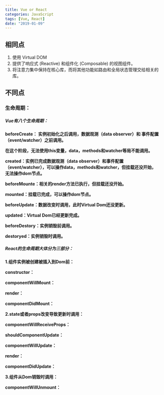 ```yaml
---
title: Vue or React
categories: JavaScript
tags: [Vue, React]
date: "2019-01-09"
---
```


## 相同点

1. 使用 Virtual DOM
2. 提供了响应式 (Reactive) 和组件化 (Composable) 的视图组件。
3. 将注意力集中保持在核心库，而将其他功能如路由和全局状态管理交给相关的库。

<!--more-->

## 不同点

### 生命周期：

##### Vue有八个生命周期：

**beforeCreate： 实例初始化之后调用，数据观测（data observer）和 事件配置（event/watcher）之前调用。**

**在这个阶段，无法使用this变量，data，methods和watcher等局不能调用。**

**created：实例已完成数据观测（data observer）和事件配置（event/watcher），可以操作data，methods和watcher，但挂载还没开始，无法操作dom节点。**

**beforeMounte：相关的render方法已执行，但挂载还没开始。**

**mounted：挂载已完成，可以操作dom节点。**

**beforeUpdate：数据改变时调用，此时Virtual Dom还没更新。**

**updated：Virtual Dom已经更新完成。**

**beforeDestory：实例销毁前调用。**

**destoryed：实例销毁时调用。**

##### React的生命周期大体分为三部分：

**1.组件实例被创建被插入到Dom前：**

**constructor：**

**componentWillMount：**

**render：**

**componentDidMount：**

**2.state或者props改变导致更新时调用：**

**componentWillReceiveProps：**

**shouldComponentUpdate：**

**componentWillUpdate：**

**render：**

**componentDidUpdate：**

**3.组件从Dom销毁时调用：**

**componentWillUnmount：**